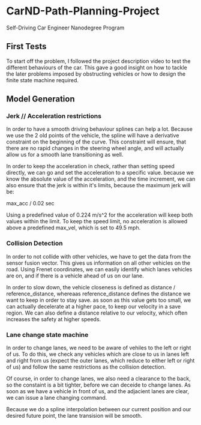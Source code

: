 # CarND-Path-Planning-Project
Self-Driving Car Engineer Nanodegree Program
   
## First Tests

To start off the problem, I followed the project description video to test the different behaviours of the car. This gave a good insight on how to tackle the later problems imposed by obstructing vehicles or how to design the finite state machine required.

## Model Generation

### Jerk // Acceleration restrictions

In order to have a smooth driving behaviour splines can help a lot. Because we use the 2 old points of the vehicle, the spline will have a derivative constraint on the beginning of the curve. This constraint will ensure, that there are no rapid changes in the steering wheel angle, and will actually allow us for a smooth lane transitioning as well.

In order to keep the acceleration in check, rather than setting speed directly, we can go and set the acceleration to a specific value. because we know the absolute value of the acceleration, and the time increment, we can also ensure that the jerk is within it's limits, because the maximum jerk will be:

max_acc / 0.02 sec

Using a predefined value of 0.224 m/s^2 for the acceleration will keep both values within the limit. To keep the speed limit, no acceleration is allowed above a predefined max_vel, which is set to 49.5 mph.

### Collision Detection

In order to not collide with other vehicles, we have to get the data from the sensor fusion vector. This gives us information on all other vehicles on the road. Using Frenet coordinates, we can easily identify which lanes vehicles are on, and if there is a vehicle ahead of us on our lane.

In order to slow down, the vehicle closeness is defined as distance / reference_distance, whereaas reference_distance defines the distance we want to keep in order to stay save. as soon as this value gets too small, we can actually decelerate at a higher pace, to keep our velocity in a save region. We can also define a distance relative to our velocity, which often increases the safety at higher speeds.

### Lane change state machine

In order to change lanes, we need to be aware of vehiles to the left or right of us. To do this, we check any vehicles which are close to us in lanes left and right from us (expect the outer lanes, which reduce to either left or right of us) and follow the same restrictions as the collision detection. 

Of course, in order to change lanes, we also need a clearance to the back, so the constaint is a bit tighter, before we can deceide to change lanes. As soon as we have a vehicle in front of us, and the adjacient lanes are clear, we can issue a lane changing command.

Because we do a spline interpolation between our current position and our desired future point, the lane transision will be smooth.
